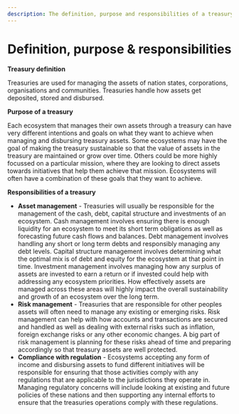 ```yaml
---
description: The definition, purpose and responsibilities of a treasury
---
```


# Definition, purpose & responsibilities

**Treasury definition**

Treasuries are used for managing the assets of nation states, corporations, organisations and communities. Treasuries handle how assets get deposited, stored and disbursed.



**Purpose of a treasury**

Each ecosystem that manages their own assets through a treasury can have very different intentions and goals on what they want to achieve when managing and disbursing treasury assets. Some ecosystems may have the goal of making the treasury sustainable so that the value of assets in the treasury are maintained or grow over time. Others could be more highly focussed on a particular mission, where they are looking to direct assets towards initiatives that help them achieve that mission. Ecosystems will often have a combination of these goals that they want to achieve.



**Responsibilities of a treasury**

* **Asset management** - Treasuries will usually be responsible for the management of the cash, debt, capital structure and investments of an ecosystem. Cash management involves ensuring there is enough liquidity for an ecosystem to meet its short term obligations as well as forecasting future cash flows and balances. Debt management involves handling any short or long term debts and responsibly managing any debt levels. Capital structure management involves determining what the optimal mix is of debt and equity for the ecosystem at that point in time. Investment management involves managing how any surplus of assets are invested to earn a return or if invested could help with addressing any ecosystem priorities. How effectively assets are managed across these areas will highly impact the overall sustainability and growth of an ecosystem over the long term.
* **Risk management** - Treasuries that are responsible for other peoples assets will often need to manage any existing or emerging risks. Risk management can help with how accounts and transactions are secured and handled as well as dealing with external risks such as inflation, foreign exchange risks or any other economic changes. A big part of risk management is planning for these risks ahead of time and preparing accordingly so that treasury assets are well protected.
* **Compliance with regulation** - Ecosystems accepting any form of income and disbursing assets to fund different initiatives will be responsible for ensuring that those activities comply with any regulations that are applicable to the jurisdictions they operate in. Managing regulatory concerns will include looking at existing and future policies of these nations and then supporting any internal efforts to ensure that the treasuries operations comply with these regulations.
